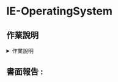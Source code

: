 # IE-OperatingSystem

## 作業說明
<details>
  <summary>作業說明</summary>
  
  ### 完成 4 個任務 :
  1. 將 N 筆數目字直接進行 BubbleSort，並顯示 CPU 執行時間。
  2. 將 N 筆數目字切成 K 份，先在 1 個 process 內對 K 份資料進行 BubbleSort 之後，再用同一個 process 作 MergeSort，並顯示 CPU 執行時間。
  3. 將 N 筆數目字切成 K 份，並由 K 個 processes 各別進行 BubbleSort 之後，再用 K-1 個 process(es) 作 MergeSort，並顯示 CPU 執行時間。
  4. 將 N 筆數目字切成 K 份，並由 K 個 threads 各別進行 BubbleSort 之後，再用 K-1 個 thread(s) 作 MergeSort，並顯示 CPU 執行時間。
  
其中 N 筆數目字會經由讀檔的方式輸入、K 由使用者輸入。  
必須以寫檔的方式輸出，輸出檔為已排序後的 N 筆數目字，且需另外加上 CPU 執行時間及執行當下的時間。

### I/O :
* 讀檔:
  基礎測資如附檔，提供四種預設測資進行排序 :  
　　input_1w.txt 包含一萬筆資料  
　　input_10w.txt 包含十萬筆資料  
　　input_50w.txt 包含五萬筆資料  
　　input_100w.txt 包含一百萬筆資料  

  測資皆為正整數(包含 0)。  
  ※進階測資檔名未定，進階測資名稱不包含資料數，所以勿於程式中限定檔名字串。  

* 寫檔:  
   Output 檔名會依照格式 : {Input File Name}_output{Task Number}.txt 範例檔名如圖所示。  
   ※輸出檔名會依照輸入檔名做變化，不會輸出固定檔名。  
    
   ![輸出檔名範例](/img/輸出檔名範例.png)
    
   排序完的資料會附上執行時間和 Output Time，範例內容如圖所示。　　
    
   ![輸出檔內容範例](/img/輸出檔內容範例.png)

### 程式執行方式 :
　四種方法合併在同一支程式中，且提供必要輸入，如圖所示。　
 
  ![程式執行範例](/img/程式執行範例.png)

<a href="https://github.com/xj6rmp4jo/IE-OperatingSystem/blob/main/作業要求/HW1說明.pdf" target="_blank">點此以詳閱作業說明文件</a>
  
</details>


## 書面報告 :
